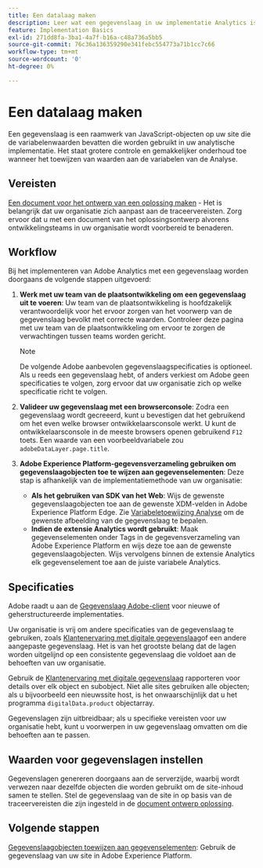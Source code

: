 ```yaml
---
title: Een datalaag maken
description: Leer wat een gegevenslaag in uw implementatie Analytics is, en hoe het kan worden gebruikt om variabelen in Adobe Analytics in kaart te brengen.
feature: Implementation Basics
exl-id: 271dd8fa-3ba1-4a7f-b16a-c48a736a5bb5
source-git-commit: 76c36a136359290e341febc554773a71b1cc7c66
workflow-type: tm+mt
source-wordcount: '0'
ht-degree: 0%

---
```


# Een datalaag maken

Een gegevenslaag is een raamwerk van JavaScript-objecten op uw site die de variabelenwaarden bevatten die worden gebruikt in uw analytische implementatie. Het staat grotere controle en gemakkelijker onderhoud toe wanneer het toewijzen van waarden aan de variabelen van de Analyse.

## Vereisten

[Een document voor het ontwerp van een oplossing maken](solution-design.md) - Het is belangrijk dat uw organisatie zich aanpast aan de traceervereisten. Zorg ervoor dat u met een document van het oplossingsontwerp alvorens ontwikkelingsteams in uw organisatie wordt voorbereid te benaderen.

## Workflow

Bij het implementeren van Adobe Analytics met een gegevenslaag worden doorgaans de volgende stappen uitgevoerd:

1. **Werk met uw team van de plaatsontwikkeling om een gegevenslaag uit te voeren**: Uw team van de plaatsontwikkeling is hoofdzakelijk verantwoordelijk voor het ervoor zorgen van het voorwerp van de gegevenslaag bevolkt met correcte waarden. Controleer deze pagina met uw team van de plaatsontwikkeling om ervoor te zorgen de verwachtingen tussen teams worden gericht.

   >[!NOTE]
   >
   >De volgende Adobe aanbevolen gegevenslaagspecificaties is optioneel. Als u reeds een gegevenslaag hebt, of anders verkiest om Adobe geen specificaties te volgen, zorg ervoor dat uw organisatie zich op welke specificatie richt te volgen.
1. **Valideer uw gegevenslaag met een browserconsole**: Zodra een gegevenslaag wordt gecreeerd, kunt u bevestigen dat het gebruikend om het even welke browser ontwikkelaarsconsole werkt. U kunt de ontwikkelaarsconsole in de meeste browsers openen gebruikend `F12` toets. Een waarde van een voorbeeldvariabele zou `adobeDataLayer.page.title`.
1. **Adobe Experience Platform-gegevensverzameling gebruiken om gegevenslaagobjecten toe te wijzen aan gegevenselementen**: Deze stap is afhankelijk van de implementatiemethode van uw organisatie:
   * **Als het gebruiken van SDK van het Web**: Wijs de gewenste gegevenslaagobjecten toe aan de gewenste XDM-velden in Adobe Experience Platform Edge. Zie [Variabeletoewijzing Analyse](../aep-edge/variable-mapping.md) om de gewenste afbeelding van de gegevenslaag te bepalen.
   * **Indien de extensie Analytics wordt gebruikt**: Maak gegevenselementen onder Tags in de gegevensverzameling van Adobe Experience Platform en wijs deze toe aan de gewenste gegevenslaagobjecten. Wijs vervolgens binnen de extensie Analytics elk gegevenselement toe aan de juiste variabele Analytics.

## Specificaties

Adobe raadt u aan de [Gegevenslaag Adobe-client](https://github.com/adobe/adobe-client-data-layer/wiki) voor nieuwe of geherstructureerde implementaties.

Uw organisatie is vrij om andere specificaties van de gegevenslaag te gebruiken, zoals [Klantenervaring met digitale gegevenslaag](https://www.w3.org/2013/12/ceddl-201312.pdf)of een andere aangepaste gegevenslaag. Het is van het grootste belang dat de lagen worden uitgelijnd op een consistente gegevenslaag die voldoet aan de behoeften van uw organisatie.



Gebruik de [Klantenervaring met digitale gegevenslaag](https://www.w3.org/2013/12/ceddl-201312.pdf) rapporteren voor details over elk object en subobject. Niet alle sites gebruiken alle objecten; als u bijvoorbeeld een nieuwssite host, is het onwaarschijnlijk dat u het programma `digitalData.product` objectarray.

Gegevenslagen zijn uitbreidbaar; als u specifieke vereisten voor uw organisatie hebt, kunt u voorwerpen in uw gegevenslaag omvatten om die behoeften aan te passen.

## Waarden voor gegevenslagen instellen

Gegevenslagen genereren doorgaans aan de serverzijde, waarbij wordt verwezen naar dezelfde objecten die worden gebruikt om de site-inhoud samen te stellen. Stel de gegevenslaag van de site in op basis van de traceervereisten die zijn ingesteld in de [document ontwerp oplossing](solution-design.md).

## Volgende stappen

[Gegevenslaagobjecten toewijzen aan gegevenselementen](../launch/layer-to-elements.md): Gebruik de gegevenslaag van uw site in Adobe Experience Platform.

